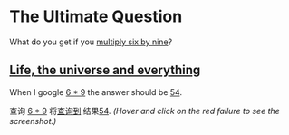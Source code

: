 # The Ultimate Question

What do you get if you [multiply six by nine](http://en.wikipedia.org/wiki/Phrases_from_The_Hitchhiker%27s_Guide_to_the_Galaxy#Answer_to_the_Ultimate_Question_of_Life.2C_the_Universe.2C_and_Everything_.2842.29)? 

## [Life, the universe and everything](- "the-answer c:status=ExpectedToFail")
When I google [6 * 9](- "searchFor(#TEXT)") the answer should be [54](- "?=getCalculatorResult()").

查询 [6 * 9](- "#myQuestion") 将[查询到](- "searchFor(#myQuestion)") 结果[54](- "?=getCalculatorResult()").
_(Hover and click on the red failure to see the screenshot.)_